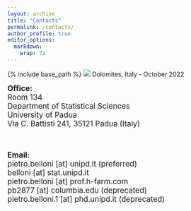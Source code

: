 ```yaml
---
layout: archive
title: "Contacts"
permalink: /contacts/
author_profile: true
editor_options: 
  markdown: 
    wrap: 72
---
```


{% include base_path %} <img src="/images/dolomites.jpeg"/> Dolomites,
Italy - October 2022

<font style="font-size:17px"> <b>Office:</b> <br> Room 134<br/>
Department of Statistical Sciences <br/> University of Padua<br/> Via C.
Battisti 241, 35121 Padua (Italy) <br/>

<br>

<font style="font-size:17px"> <b>Email:</b> <br> pietro.belloni [at]
unipd.it (preferred) <br/> belloni [at] stat.unipd.it <br/>
pietro.belloni [at] prof.h-farm.com <br/> pb2877 [at] columbia.edu
(deprecated) <br/> pietro.belloni.1 [at] phd.unipd.it (deprecated)<br/>
